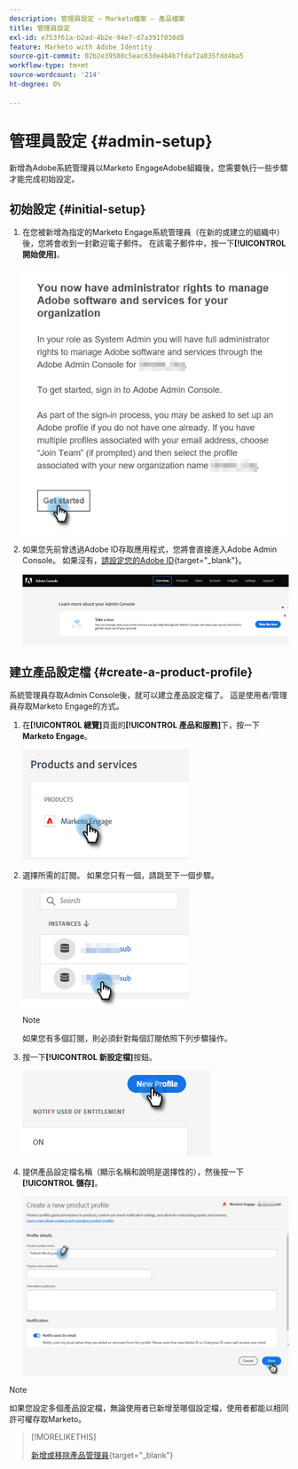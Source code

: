 ```yaml
---
description: 管理員設定 — Marketo檔案 — 產品檔案
title: 管理員設定
exl-id: e753f61a-b2ad-4b2e-94e7-d7a391f030d8
feature: Marketo with Adobe Identity
source-git-commit: 02b2e39580c5eac63de4b4b7fdaf2a835fdd4ba5
workflow-type: tm+mt
source-wordcount: '214'
ht-degree: 0%

---
```


# 管理員設定 {#admin-setup}

新增為Adobe系統管理員以Marketo EngageAdobe組織後，您需要執行一些步驟才能完成初始設定。

## 初始設定 {#initial-setup}

1. 在您被新增為指定的Marketo Engage系統管理員（在新的或建立的組織中）後，您將會收到一封歡迎電子郵件。 在該電子郵件中，按一下&#x200B;**[!UICONTROL 開始使用]**。

   ![](assets/admin-setup-1.png)

1. 如果您先前曾透過Adobe ID存取應用程式，您將會直接進入Adobe Admin Console。 如果沒有，[請設定您的Adobe ID](https://helpx.adobe.com/manage-account/using/create-update-adobe-id.html){target="_blank"}。

   ![](assets/admin-setup-2.png)

## 建立產品設定檔 {#create-a-product-profile}

系統管理員存取Admin Console後，就可以建立產品設定檔了。 這是使用者/管理員存取Marketo Engage的方式。

1. 在&#x200B;**[!UICONTROL 總覽]**&#x200B;頁面的&#x200B;**[!UICONTROL 產品和服務]**&#x200B;下，按一下&#x200B;**Marketo Engage**。

   ![](assets/admin-setup-3.png)

1. 選擇所需的訂閱。 如果您只有一個，請跳至下一個步驟。

   ![](assets/admin-setup-4.png)

   >[!NOTE]
   >
   >如果您有多個訂閱，則必須針對每個訂閱依照下列步驟操作。

1. 按一下&#x200B;**[!UICONTROL 新設定檔]**&#x200B;按鈕。

   ![](assets/admin-setup-5.png)

1. 提供產品設定檔名稱（顯示名稱和說明是選擇性的），然後按一下&#x200B;**[!UICONTROL 儲存]**。

   ![](assets/admin-setup-6.png)

>[!NOTE]
>
>如果您設定多個產品設定檔，無論使用者已新增至哪個設定檔，使用者都能以相同許可權存取Marketo。

>[!MORELIKETHIS]
>
>[新增或移除產品管理員](/help/marketo/product-docs/administration/marketo-with-adobe-identity/add-or-remove-a-product-admin.md){target="_blank"}
